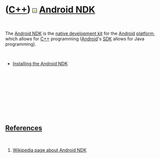 
 

 

 

 

 

([C++](Cpp.md)) ![Android](PicAndroid.png) [Android NDK](CppAndroidNdk.md)
============================================================================

 

The [Android NDK](CppAndroidNdk.md) is the [native development
kit](CppNdk.md) for the [Android](CppAndroid.md)
[platform](CppOs.md), which allows for [C++](Cpp.md) programming
([Android](CppAndroid.md)'s [SDK](CppSdk.md) allows for Java
programming).

 

-   [Installing the Android NDK](CppAndroidNdkInstall.md)

 

 

 

 

 

[References](CppReferences.md)
-------------------------------

 

1.  [Wikipedia page about Android
    NDK](http://en.wikipedia.org/wiki/Native_Development_Kit)

 

 

 

 

 

 

